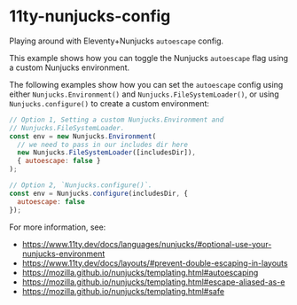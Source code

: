 # 11ty-nunjucks-config

Playing around with Eleventy+Nunjucks `autoescape` config.

This example shows how you can toggle the Nunjucks `autoescape` flag using a custom Nunjucks environment.

The following examples show how you can set the `autoescape` config using either `Nunjucks.Environment()` and `Nunjucks.FileSystemLoader()`, or using `Nunjucks.configure()` to create a custom environment:

```js
// Option 1, Setting a custom Nunjucks.Environment and
// Nunjucks.FileSystemLoader.
const env = new Nunjucks.Environment(
  // we need to pass in our includes dir here
  new Nunjucks.FileSystemLoader([includesDir]),
  { autoescape: false }
);
```

```js
// Option 2, `Nunjucks.configure()`.
const env = Nunjucks.configure(includesDir, {
  autoescape: false
});
```

For more information, see:

- https://www.11ty.dev/docs/languages/nunjucks/#optional-use-your-nunjucks-environment
- https://www.11ty.dev/docs/layouts/#prevent-double-escaping-in-layouts
- https://mozilla.github.io/nunjucks/templating.html#autoescaping
- https://mozilla.github.io/nunjucks/templating.html#escape-aliased-as-e
- https://mozilla.github.io/nunjucks/templating.html#safe